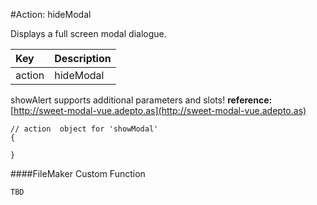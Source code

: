 #Action: hideModal

Displays a full screen modal dialogue. 

| Key | Description |
| :--- | :--- |
| action | hideModal |


showAlert supports additional parameters and slots!
**reference:** [http://sweet-modal-vue.adepto.as](http://sweet-modal-vue.adepto.as)



```
// action  object for 'showModal'
{

}
```




####FileMaker Custom Function
```
TBD
```



